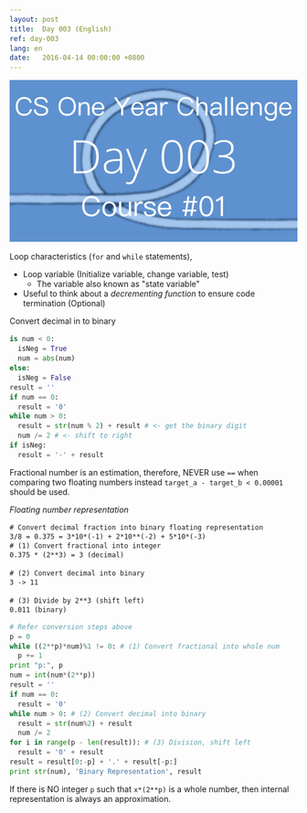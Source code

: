 ```yaml
---
layout: post
title:  Day 003 (English)
ref: day-003
lang: en
date:   2016-04-14 00:00:00 +0800
---
```


![](/images/Day003-en.png)


Loop characteristics (`for` and `while` statements),

- Loop variable (Initialize variable, change variable, test)
  - The variable also known as "state variable"
- Useful to think about a *decrementing function* to ensure code termination (Optional)

Convert decimal in to binary

```python
is num < 0:
  isNeg = True
  num = abs(num)
else:
  isNeg = False
result = ''
if num == 0:
  result = '0'
while num > 0:
  result = str(num % 2) + result # <- get the binary digit
  num /= 2 # <- shift to right
if isNeg:
  result = '-' + result
```

Fractional number is an estimation, therefore, NEVER use `==` when comparing two floating numbers instead `target_a - target_b < 0.00001` should be used.

*Floating number representation*

```
# Convert decimal fraction into binary floating representation
3/8 = 0.375 = 3*10*(-1) + 2*10**(-2) + 5*10*(-3)
# (1) Convert fractional into integer
0.375 * (2**3) = 3 (decimal)

# (2) Convert decimal into binary
3 -> 11

# (3) Divide by 2**3 (shift left)
0.011 (binary)
```

```python
# Refer conversion steps above
p = 0
while ((2**p)*num)%1 != 0: # (1) Convert fractional into whole num
  p += 1
print "p:", p
num = int(num*(2**p))
result = ''
if num == 0:
  result = '0'
while num > 0: # (2) Convert decimal into binary
  result = str(num%2) + result
  num /= 2
for i in range(p - len(result)): # (3) Division, shift left
  result = '0' + result
result = result[0:-p] + '.' + result[-p:]
print str(num), 'Binary Representation', result
```

If there is NO integer `p` such that `x*(2**p)` is a whole number, then internal representation is always an approximation.
